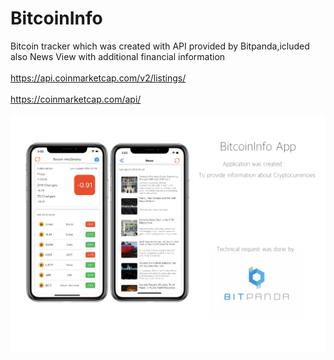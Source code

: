 # BitcoinInfo
Bitcoin tracker which was created with API provided by Bitpanda,icluded also News View with additional financial information 
<br></br>
https://api.coinmarketcap.com/v2/listings/
<br></br>
https://coinmarketcap.com/api/
<br></br>
![Screenshot](BitcoinInfo.jpg)
<br></br>
